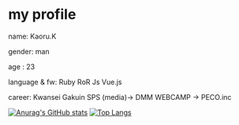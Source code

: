 # my profile 
 name: Kaoru.K
 
 gender: man

 age : 23

 language & fw: Ruby RoR Js Vue.js

 career: Kwansei Gakuin SPS (media)→ DMM WEBCAMP → PECO.inc



 [![Anurag's GitHub stats](https://github-readme-stats.vercel.app/api?username=kaoru-kk&count_private=true&theme=tokyonight)](https://github.com/anuraghazra/github-readme-stats)
 [![Top Langs](https://github-readme-stats.vercel.app/api/top-langs/?username=kaoru&layout=compact)](https://github.com/anuraghazra/github-readme-stats)
